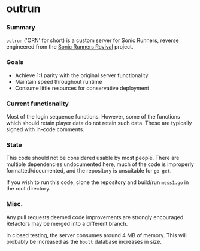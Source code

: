 # outrun

### Summary

`outrun` ('ORN' for short) is a custom server for Sonic Runners, reverse engineered from the [Sonic Runners Revival](https://sonic.runner.es/) project.

### Goals

  - Achieve 1:1 parity with the original server functionality
  - Maintain speed throughout runtime
  - Consume little resources for conservative deployment

### Current functionality

Most of the login sequence functions. However, some of the functions which should retain player data do not retain such data. These are typically signed with in-code comments.

### State

This code should not be considered usable by most people. There are multiple dependencies undocumented here, much of the code is improperly formatted/documented, and the repository is unsuitable for `go get`.

If you wish to run this code, clone the repository and build/run `mess1.go` in the root directory.

### Misc.

Any pull requests deemed code improvements are strongly encouraged. Refactors may be merged into a different branch.

In closed testing, the server consumes around 4 MB of memory. This will probably be increased as the `bbolt` database increases in size.
